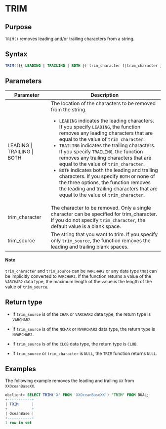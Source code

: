# TRIM

## Purpose

`TRIM()` removes leading and/or trailing characters from a string.

## Syntax

```sql
TRIM([{{ LEADING | TRAILING | BOTH }[ trim_character ]|trim_character }FROM] trim_source)
```

## Parameters

| Parameter | Description |
|-----------------------------|-------------------------------------------------------------------------------------------------------------------------------------------------------------------------------------------------------------------------------------------------------------------------------------------------------------------------------------------------------------------|
| LEADING \| TRAILING \| BOTH | The location of the characters to be removed from the string.  <ul><li> `LEADING` indicates the leading characters. If you specify `LEADING`, the function removes any leading characters that are equal to the value of `trim_character`.   </li><li> `TRAILING` indicates the trailing characters. If you specify `TRAILING`, the function removes any trailing characters that are equal to the value of `trim_character`.    </li><li> `BOTH` indicates both the leading and trailing characters. If you specify `BOTH` or none of the three options, the function removes the leading and trailing characters that are equal to the value of `trim_character`. </li></ul> |
| trim_character | The character to be removed. Only a single character can be specified for trim_character. If you do not specify `trim_character`, the default value is a blank space.  |
| trim_source | The string that you want to trim. If you specify only `trim_source`, the function removes the leading and trailing blank spaces.  |

  <main id="notice" type='explain'>
    <h4>Note</h4>
    <p><code>trim_character</code> and <code>trim_source</code> can be <code>VARCHAR2</code> or any data type that can be implicitly converted to <code>VARCHAR2</code>. If the function returns a value of the <code>VARCHAR2</code> data type, the maximum length of the value is the length of the value of <code>trim_source</code>. </p>
  </main>

## Return type

* If `trim_source` is of the `CHAR` or `VARCHAR2` data type, the return type is `VARCHAR2`.

* If `trim_source` is of the `NCHAR` or `NVARCHAR2` data type, the return type is `NVARCHAR2`.

* If `trim_source` is of the `CLOB` data type, the return type is `CLOB`.

* If `trim_source` or `trim_character` is `NULL`, the `TRIM` function returns `NULL`.

## Examples

The following example removes the leading and trailing `XX` from `XXOceanBaseXX`.

```sql
obclient> SELECT TRIM('X' FROM 'XXOceanBaseXX') "TRIM" FROM DUAL;
+-----------+
| TRIM      |
+-----------+
| OceanBase |
+-----------+
1 row in set
```
